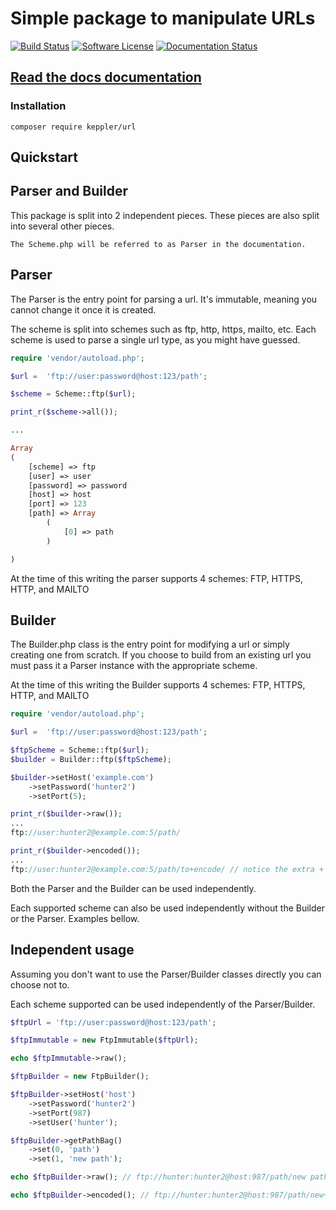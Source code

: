 # Simple package to manipulate URLs

[![Build Status](https://travis-ci.org/KepplerPl/url.svg?branch=master)](https://travis-ci.org/KepplerPl/url)
[![Software License](https://img.shields.io/badge/license-MIT-brightgreen.svg?style=flat-square)](LICENSE.md)
[![Documentation Status](https://readthedocs.org/projects/kepplerpl-scheme/badge/?version=latest)](https://kepplerpl-scheme.readthedocs.io/en/latest/?badge=latest)

## [Read the docs documentation](https://kepplerpl-scheme.readthedocs.io/en/latest/)

### Installation

```
composer require keppler/url
```


Quickstart
----------

Parser and Builder
----------

This package is split into 2 independent pieces. These pieces are also split into several other pieces.

    The Scheme.php will be referred to as Parser in the documentation.

Parser
------

The Parser is the entry point for parsing a url. It's immutable, meaning you cannot change it once it is created.

The scheme is split into schemes such as ftp, http, https, mailto, etc.
Each scheme is used to parse a single url type, as you might have guessed.

```php
require 'vendor/autoload.php';

$url =  'ftp://user:password@host:123/path';

$scheme = Scheme::ftp($url);

print_r($scheme->all());

...

Array
(
    [scheme] => ftp
    [user] => user
    [password] => password
    [host] => host
    [port] => 123
    [path] => Array
        (
            [0] => path
        )

)
````

At the time of this writing the parser supports 4 schemes: FTP, HTTPS, HTTP, and MAILTO

Builder
-------

The Builder.php class is the entry point for modifying a url or simply creating one from scratch.
If you choose to build from an existing url you must pass it a Parser instance with the appropriate scheme.

At the time of this writing the Builder supports 4 schemes: FTP, HTTPS, HTTP, and MAILTO

```php
require 'vendor/autoload.php';

$url =  'ftp://user:password@host:123/path';

$ftpScheme = Scheme::ftp($url);
$builder = Builder::ftp($ftpScheme);

$builder->setHost('example.com')
    ->setPassword('hunter2')
    ->setPort(5);

print_r($builder->raw());
...
ftp://user:hunter2@example.com:5/path/

print_r($builder->encoded());
...
ftp://user:hunter2@example.com:5/path/to+encode/ // notice the extra +
````

Both the Parser and the Builder can be used independently.

Each supported scheme can also be used independently without the Builder or the Parser. Examples bellow.

Independent usage
-----------------

Assuming you don't want to use the Parser/Builder classes directly you can choose not to.

Each scheme supported can be used independently of the Parser/Builder.

```php
$ftpUrl = 'ftp://user:password@host:123/path';

$ftpImmutable = new FtpImmutable($ftpUrl);

echo $ftpImmutable->raw();

$ftpBuilder = new FtpBuilder();

$ftpBuilder->setHost('host')
    ->setPassword('hunter2')
    ->setPort(987)
    ->setUser('hunter');

$ftpBuilder->getPathBag()
    ->set(0, 'path')
    ->set(1, 'new path');

echo $ftpBuilder->raw(); // ftp://hunter:hunter2@host:987/path/new path/

echo $ftpBuilder->encoded(); // ftp://hunter:hunter2@host:987/path/new+path/
````